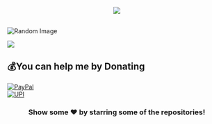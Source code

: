 <!--
<p align="center">
  <img src ="https://github-readme-stats.vercel.app/api?username=khirendra03&show_icons=true&count_private=true&theme=darcula&hide_border=true&hide=issues,contribs&bg_color=00000000">
  <img src ="https://github-readme-stats.vercel.app/api/top-langs/?username=khirendra03&layout=compact&hide_border=true&theme=darcula&bg_color=00000000&langs_count=6&hide=jupyter%20notebook,tex,css,php">
-->
<p align="center">
  <img src ="https://github-readme-streak-stats.herokuapp.com?user=khirendra03&theme=darcula&hide_border=true&background=FFFFFF00">
  <br>
  <br>
</p>

<img src="https://source.unsplash.com/random/?random" alt="Random Image">

![](https://visitor-badge.glitch.me/badge?page_id=khirendra03.khirendra03)

## 💰You can help me by Donating
  [![PayPal](https://img.shields.io/badge/PayPal-00457C?style=for-the-badge&logo=paypal&logoColor=white)](http://www.paypal.me/khirendra)  
  [![UPI](https://img.shields.io/badge/UPI-00457C?style=for-the-badge&logo=upi&logoColor=orange)](khirendrapatel@ybl)
<div align="center">

### Show some ❤️ by starring some of the repositories!

</div>

<!--
**khirendra03/khirendra03** is a ✨ _special_ ✨ repository because its `README.md` (this file) appears on your GitHub profile.

Here are some ideas to get you started:

- 🔭 I’m currently working on ...
- 🌱 I’m currently learning ...
- 👯 I’m looking to collaborate on ...
- 🤔 I’m looking for help with ...
- 💬 Ask me about ...
- 📫 How to reach me: ...
- 😄 Pronouns: ...
- ⚡ Fun fact: ...
-->
